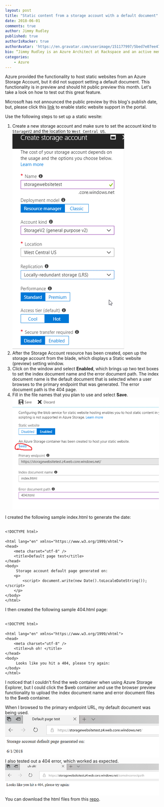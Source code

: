 ```yaml
---
layout: post
title: "Static content from a storage account with a default document"
date: 2018-06-01
comments: true
author: Jimmy Rudley
published: true
authorIsRacker: true
authorAvatar: 'https://en.gravatar.com/userimage/151177997/5bed7e07ee47533cbd34b951d463bcb7.jpg'
bio: “Jimmy Rudley is an Azure Architect at Rackspace and an active member of the Azure community. He focuses on solving large and complex architecture and automation problems within Azure."
categories:
    - Azure
---
```


Azure provided the functionality to host static websites from an Azure Storage Account, but it did not support setting a default document. This functionality is in preview and should hit public preview this month. Let's take a look on how to test out this great feature.

<!--more-->

Microsoft has not announced the public preview by this blog's publish date, but, please click this [link](https://aka.ms/staticwebsites) to enable static website support in the portal.

Use the following steps to set up a static wesite:

1. Create a new storage account and make sure to set the account kind to ``StorageV2`` and the location to ``West Central US``. ![storage account](create.png)
2. After the Storage Account resource has been created, open up the storage account from the blade, which displays a Static website (preview) setting window.
3. Click on the window and select **Enabled**, which brings up two text boxes to set the index document name and the error document path. The index document name is the default document that is selected when a user browses to the primary endpoint that was generated. The error document path is the 404 page.
4. Fill in the file names that you plan to use and select **Save**. ![configure](configure.png)

I created the following sample index.html to generate the date:

```

<!DOCTYPE html>

<html lang="en" xmlns="https://www.w3.org/1999/xhtml">
<head>
    <meta charset="utf-8" />
    <title>Default page test</title>
</head>
<body>
     Storage account default page generated on:
    <p>
        <script> document.write(new Date().toLocaleDateString()); </script>
    </p>
</body>
</html>

```

I then created the following sample 404.html page:

```

<!DOCTYPE html>

<html lang="en" xmlns="https://www.w3.org/1999/xhtml">
<head>
    <meta charset="utf-8" />
    <title>uh oh! </title>
</head>
<body>
     Looks like you hit a 404, please try again:
</body>
</html>

```

I noticed that I couldn't find the web container when using Azure Storage Explorer, but I could click the $web container and use the browser preview functionality to upload the index document name and error document files to the $web container.

When I browsed to the primary endpoint URL, my default document was being used. ![default](default.png) I also tested out a 404 error, which worked as expected. ![404](404.png) You can download the html files from this [repo]( https://github.com/jrudley/staticwebsite).



